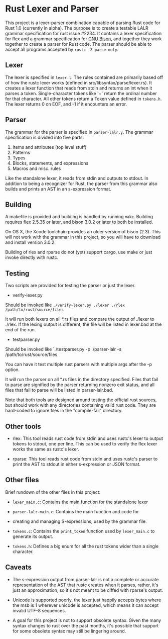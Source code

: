 # Rust Lexer and Parser

This project is a lexer-parser combination capable of parsing Rust
code for Rust 1.0 (currently in alpha). The purpose is to create a
testable LALR grammar specification for rust issue #2234. It contains
a lexer specification for flex and a grammar specification for [GNU
Bison](https://www.gnu.org/software/bison/), and together they work
together to create a parser for Rust code. The parser should be able
to accept all programs accepted by `rustc -Z parse-only`.

## Lexer

The lexer is specified in `lexer.l`. The rules contained are primarily
based off of how the rustc lexer works (defined in
src/libsyntax/parse/lexer.rs). It creates a lexer function that reads
from stdin and returns an int when it parses a token. Single-character
tokens like '+' return the ordinal number for that character. All
other tokens return a Token value defined in `tokens.h`. The lexer
returns 0 on EOF, and -1 if it encounters an error.

## Parser

The grammar for the parser is specified in `parser-lalr.y`. The
grammar specification is divided into five parts:

1. Items and attributes (top level stuff)
2. Patterns
3. Types
4. Blocks, statements, and expressions
5. Macros and misc. rules

Like the standalone lexer, it reads from stdin and outputs to
stdout. In addition to being a recognizer for Rust, the parser from
this grammar also builds and prints an AST in an s-expression format.

## Building

A makefile is provided and building is handled by running
`make`. Building requires flex 2.5.35 or later, and bison 3.0.2 or
later to both be installed.

On OS X, the Xcode toolchain provides an older version of bison
(2.3). This will not work with the grammar in this project, so you
will have to download and install version 3.0.2.

Building of rlex and rparse do not (yet) support cargo, use make or
just invoke directly with rustc.

## Testing

Two scripts are provided for testing the parser or just the lexer.

* verify-lexer.py

Should be invoked like `./verify-lexer.py ./lexer ./rlex /path/to/rust/source/files`

It will run both lexers on all *.rs files and compare the output of
./lexer to ./rlex. If the lexing output is different, the file will be
listed in lexer.bad at the end of the run.

* testparser.py 

Should be invoked like `./testparser.py -p ./parser-lalr -s /path/to/rust/source/files

You can have it test multiple rust parsers with multiple args after
the -p option.

It will run the parser on all *.rs files in the directory
specified. Files that fail to parse are signified by the parser
returning nonzero exit status, and all files that fail to parse will
be listed in parser-lalr.bad.

Note that both tools are designed around testing the official rust
sources, but should work with any directories containing valid rust
code. They are hard-coded to ignore files in the "compile-fail"
directory.

## Other tools

* rlex: This tool reads rust code from stdin and uses rustc's lexer to
  output tokens to stdout, one per line. This can be used to verify
  the flex lexer works the same as rustc's lexer.

* rparse: This tool reads rust code from stdin and uses rustc's parser
  to print the AST to stdout in either s-expression or JSON format.

## Other files

Brief rundown of the other files in this project:

* `lexer_main.c`: Contains the main function for the standalone lexer

* `parser-lalr-main.c`: Contains the main function and code for

* creating and managing S-expressions, used by the grammar file.

* `tokens.c`: Contains the `print_token` function used by
  `lexer_main.c` to generate its output.

* `tokens.h`: Defines a big enum for all the rust tokens wider than a
  single character.

## Caveats

* The s-expression output from parser-lalr is not a complete or
  accurate representation of the AST that rustc creates when it
  parses, rather, it's just an approximation, so it's not meant to be
  diffed with rparse's output.

* Unicode is supported poorly, the lexer just happily accepts bytes
  where the msb is 1 wherever unicode is accepted, which means it can
  accept invalid UTF-8 sequences.

* A goal for this project is not to support obsolete syntax.  Given
  the many syntax changes to rust over the past months, it's possible
  that support for some obsolete syntax may still be lingering around.
